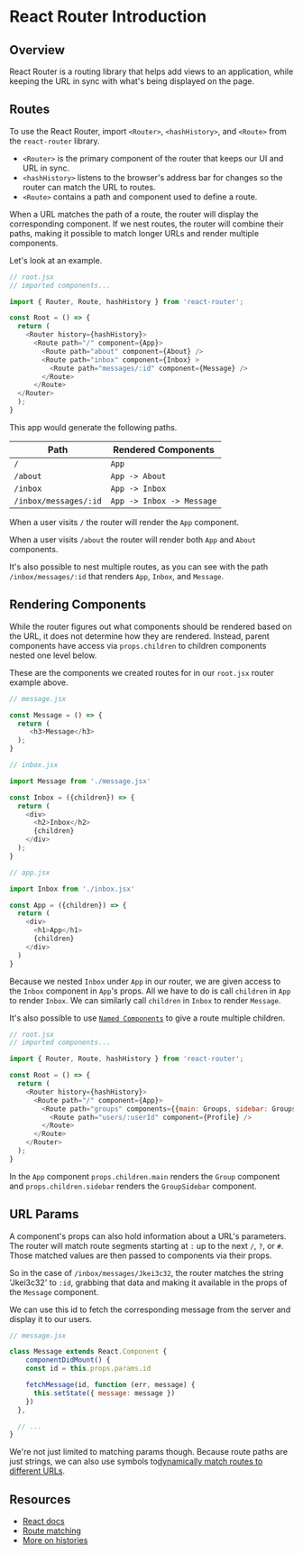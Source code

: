 # React Router Introduction

## Overview

React Router is a routing library that helps add views to an application, while
keeping the URL in sync with what's being displayed on the page.

## Routes

To use the React Router, import `<Router>`, `<hashHistory>`, and `<Route>` from
the `react-router` library.

* `<Router>` is the primary component of the router that keeps our UI and URL in sync.
* `<hashHistory>` listens to the browser's address bar for changes so the router
can match the URL to routes.
* `<Route>` contains a path and component used to define a route.

When a URL matches the path of a route, the router will display the corresponding
component. If we nest routes, the router will combine their paths, making it
possible to match longer URLs and render multiple components.

Let's look at an example.

```js
// root.jsx
// imported components...

import { Router, Route, hashHistory } from 'react-router';

const Root = () => {
  return (
    <Router history={hashHistory}>
      <Route path="/" component={App}>
        <Route path="about" component={About} />
        <Route path="inbox" component={Inbox} >
          <Route path="messages/:id" component={Message} />
        </Route>
      </Route>
  </Router>
  );
}
```

This app would generate the following paths.

Path                    | Rendered Components
------------------------|-----------
`/`                     | `App`
`/about`                | `App -> About`
`/inbox`                | `App -> Inbox`
`/inbox/messages/:id`   | `App -> Inbox -> Message`

When a user visits `/` the router will render the `App` component.

When a user visits `/about` the router will render both `App` and `About` components.

It's also possible to nest multiple routes, as you can see with the path
`/inbox/messages/:id` that renders `App`, `Inbox`, and `Message`.

## Rendering Components

While the router figures out what components should be rendered based on the URL,
it does not determine how they are rendered. Instead, parent components have access
via `props.children` to children components nested one level below.

These are the components we created routes for in our `root.jsx` router example above.

```js
// message.jsx

const Message = () => {
  return (
     <h3>Message</h3>
  );
}

// inbox.jsx

import Message from './message.jsx'

const Inbox = ({children}) => {
  return (
    <div>
      <h2>Inbox</h2>
      {children}
    </div>
  );
}

// app.jsx

import Inbox from './inbox.jsx'

const App = ({children}) => {
  return (
    <div>
      <h1>App</h1>
      {children}
    </div>
  )
}
```
Because we nested `Inbox` under `App` in our router, we are given access to the
`Inbox` component in `App`'s props. All we have to do is call `children` in
`App` to render `Inbox`. We can similarly call `children` in `Inbox` to
render `Message`.

It's also possible to use [`Named Components`](https://github.com/ReactTraining/react-router/blob/master/docs/API.md#named-components) to give a route multiple children.

```js
// root.jsx
// imported components...

import { Router, Route, hashHistory } from 'react-router';

const Root = () => {
  return (
    <Router history={hashHistory}>
      <Route path="/" component={App}>
        <Route path="groups" components={{main: Groups, sidebar: GroupsSidebar}} />
          <Route path="users/:userId" component={Profile} />
        </Route>
      </Route>
    </Router>
  );
}
```
In the `App` component `props.children.main` renders the `Group` component and
`props.children.sidebar` renders the `GroupSidebar` component.  

## URL Params

A component's props can also hold information about a URL's parameters.
The router will match route segments starting at `:` up to the next `/`, `?`,
or `#`. Those matched values are then passed to components via their props.

So in the case of `/inbox/messages/Jkei3c32`, the router matches the string
'Jkei3c32' to `:id`, grabbing that data and making it available in the props
of the `Message` component.

We can use this id to fetch the corresponding message from the server and
display it to our users.

```js
// message.jsx

class Message extends React.Component {
    componentDidMount() {
    const id = this.props.params.id

    fetchMessage(id, function (err, message) {
      this.setState({ message: message })
    })
  },

  // ...
}
```

We're not just limited to matching params though. Because route paths are just
strings, we can also use symbols to[dynamically match routes to different URLs](https://github.com/ReactTraining/react-router/blob/master/docs/guides/RouteMatching.md#path-syntax).

## Resources

* [React docs](https://github.com/ReactTraining/react-router/)
* [Route matching](https://github.com/ReactTraining/react-router/blob/master/docs/guides/RouteMatching.md)
* [More on histories](https://github.com/ReactTraining/react-router/blob/master/docs/guides/Histories.md#hashhistory)
